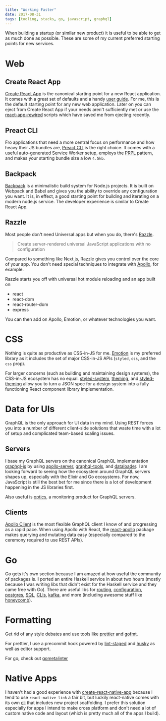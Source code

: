 ```yaml
---
title: "Working Faster"
date: 2017-08-31
tags: [tooling, stacks, go, javascript, graphql]
---
```


When building a startup (or similar new product) it is useful to be
able to get as much done as possible. These are some of my current
preferred starting points for new services.

# Web

## Create React App

[Create React
App](https://github.com/facebookincubator/create-react-app) is the
canonical starting point for a new React application. It comes with a
great set of defaults and a handy [user
guide](https://github.com/facebookincubator/create-react-app#user-guide). For
me, this is the default starting point for any new web
application. Later on you can eject from Create React App if your
needs aren't sufficiently met or use the
[react-app-rewired](https://github.com/timarney/react-app-rewired)
scripts which have saved me from ejecting recently.

## Preact CLI

Fro applications that need a more central focus on performance and how
heavy their JS bundles are, [Preact
CLI](https://github.com/developit/preact-cli) is the right choice. It
comes with a useful auto-generated Service Worker setup, employs the
[PRPL](https://developers.google.com/web/fundamentals/performance/prpl-pattern/)
pattern, and makes your starting bundle size a low `4.5kb`.

## Backpack

[Backpack](https://github.com/jaredpalmer/backpack) is a minimalistic
build system for Node.js projects. It is built on Webpack and Babel
and gives you the ability to override any configuration you want. It
is, in effect, a good starting point for building and iterating on a
modern node.js service. The developer experience is similar to Create
React App.

## Razzle

Most people don't need Universal apps but when you do, there's
[Razzle](https://github.com/jaredpalmer/razzle).

> Create server-rendered universal JavaScript applications with no
> configuration

Compared to something like Next.js, Razzle gives you control over the
core of your app. You don't need special techniques to integrate with
[Apollo](https://github.com/zeit/next.js/tree/a779d830bd35e03b6b9e3c1dd3b1cbaff9aefcf4/examples/with-apollo/lib),
for example.

Razzle starts you off with universal hot module reloading and an app
built on

- react
- react-dom
- react-router-dom
- express

You can then add on Apollo, Emotion, or whatever technologies you
want.

# CSS

Nothing is quite as productive as CSS-in-JS for
me. [Emotion](https://github.com/tkh44/emotion) is my preferred
library as it includes the set of major CSS-in-JS APIs (`styled`,
`css`, and the `css` prop).

For larger concerns (such as building and maintaining design systems),
the CSS-in-JS ecosystem has no
equal. [styled-system](http://jxnblk.com/styled-system/),
[theming](https://github.com/iamstarkov/theming), and
[styled-theming](https://github.com/styled-components/styled-theming)
allow you to turn a JSON spec for a design system into a fully
functioning React component library implementation.

# Data for UIs

GraphQL is the only approach for UI data in my mind. Using REST forces
you into a number of different client-side solutions that waste time
with a lot of setup and complicated team-based scaling issues.

## Servers

I base my GraphQL servers on the canonical GraphQL implementation
[graphql-js](https://github.com/graphql/graphql-js) by using
[apollo-server](https://github.com/apollographql/apollo-server),
[graphql-tools](https://github.com/apollographql/graphql-tools), and
[dataloader](https://github.com/facebook/dataloader). I am looking
forward to seeing how the ecosystem around GraphQL servers shapes up,
especially with the Elixir and Go ecosystems. For now, JavaScript is
still the best bet for me since there is a lot of development
happening in the JS libraries first.

Also useful is [optics](https://www.apollodata.com/optics/), a
monitoring product for GraphQL servers.

## Clients

[Apollo Client](https://github.com/apollographql/apollo-client) is the
most flexible GraphQL client I know of and progressing as a rapid
pace. When using Apollo with React, the
[react-apollo](https://github.com/apollographql/react-apollo) package
makes querying and mutating data easy (especially compared to the
ceremony required to use REST APIs).

# Go

Go gets it's own section because I am amazed at how useful the
community of packages is. I ported an entire Haskell service in about
two hours (mostly because I was writing libs that didn't exist for the
Haskell service and they came free with Go). There are useful libs for
[routing](https://github.com/gorilla/mux),
[configuration](https://github.com/spf13/viper),
[postgres](https://github.com/lib/pq),
[SQL](https://github.com/jmoiron/sqlx),
[CLIs](https://github.com/spf13/cobra),
[kafka](https://github.com/confluentinc/confluent-kafka-go), and more
(including awesome stuff like
[honeycomb](https://github.com/honeycombio/libhoney-go)).

# Formatting

Get rid of any style debates and use tools like
[prettier](https://github.com/prettier/prettier) and
[gofmt](https://golang.org/cmd/gofmt/).

For prettier, I use a precommit hook powered by
[lint-staged](https://github.com/okonet/lint-staged) and
[husky](https://github.com/typicode/husky) as well as editor support.

For go, check out
[gometalinter](https://github.com/alecthomas/gometalinter)

# Native Apps

I haven't had a good experience with
[create-react-native-app](https://github.com/react-community/create-react-native-app)
because I tend to use `react-native link` a fair bit, but luckily
react-native comes with its own
[cli](https://facebook.github.io/react-native/docs/getting-started.html)
that includes new project scaffolding. I prefer this solution
especially for apps I intend to make cross platform and don't need a
lot of custom native code and layout (which is pretty much all of the
apps I build).

